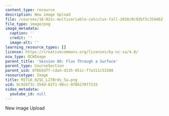 ```yaml
---
content_type: resource
description: New image Upload
file: /courses/18-02sc-multivariable-calculus-fall-2010/0c92bf3c354d62f190cc9766270ff233_MIT18_02SC_L27Brds_5a.png
file_type: image/png
image_metadata:
  caption: ''
  credit: ''
  image-alt: ''
learning_resource_types: []
license: https://creativecommons.org/licenses/by-nc-sa/4.0/
ocw_type: OCWImage
parent_title: 'Session 80: Flux Through a Surface'
parent_type: CourseSection
parent_uid: 076b5dff-cda3-d135-851c-f7a311c53208
resourcetype: Image
title: MIT18_02SC_L27Brds_5a.png
uid: 0c92bf3c-354d-62f1-90cc-9766270ff233
video_metadata:
  youtube_id: null
---
```

New image Upload